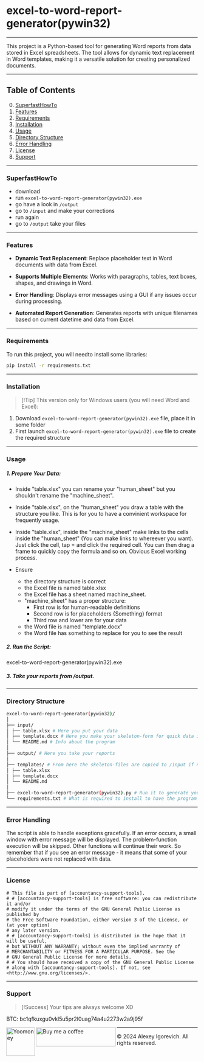 # excel-to-word-report-generator(pywin32)

--------------------------------------------------------------------

This project is a Python-based tool for generating Word reports from data stored in Excel spreadsheets. The tool allows for dynamic text replacement in Word templates, making it a versatile solution for creating personalized documents.

--------------------------------------------------------------------
## Table of Contents
0. [SuperfastHowTo](#SuperfastHowTo)
1. [Features](#features)
2. [Requirements](#requirements)
3. [Installation](#installation)
4. [Usage](#usage)
5. [Directory Structure](#directory-structure)
6. [Error Handling](#error-handling)
7. [License](#license)
8. [Support](#support)

--------------------------------------------------------------------

### SuperfastHowTo

- download
- run `excel-to-word-report-generator(pywin32).exe`
- go have a look in `/output`
- go to `/input` and make your corrections
- run again
- go to `/output` take your files

--------------------------------------------------------------------
### Features

- **Dynamic Text Replacement**: Replace placeholder text in Word documents with data from Excel.

- **Supports Multiple Elements**: Works with paragraphs, tables, text boxes, shapes, and drawings in Word.

- **Error Handling**: Displays error messages using a GUI if any issues occur during processing.

- **Automated Report Generation**: Generates reports with unique filenames based on current datetime and data from Excel.

--------------------------------------------------------------------  

### Requirements

To run this project, you will needto install some libraries:

```bash
pip install -r requirements.txt
```

--------------------------------------------------------------------

### Installation

> [!Tip] This version only for Windows users (you will need Word and Excel):
1. Download `excel-to-word-report-generator(pywin32).exe` file, place it in some folder
2. First launch `excel-to-word-report-generator(pywin32).exe` file to create the required structure

--------------------------------------------------------------------

### Usage
##### 1. Prepare Your Data:
- Inside "table.xlsx" you can rename your "human_sheet" but you shouldn't rename the "machine_sheet".

- Inside "table.xlsx", on the "human_sheet" you draw a table with the structure you like. This is for you to have a convinient workspace for frequently usage.

- Inside "table.xlsx", inside the "machine_sheet" make links to the cells inside the "human_sheet" (You can make links to whereever you want). Just click the cell, tap = and click the required cell. You can then drag a frame to quickly copy the formula and so on. Obvious Excel working process.

- Ensure
    - the directory structure is correct
    - the Excel file is named table.xlsx
    - the Excel file has a sheet named machine_sheet.
    - "machine_sheet" has a proper structure:
        - First row is for human-readable definitions
        - Second row is for placeholders {Something} format
        - Third row and lower are for your data
    - the Word file is named "template.docx"
    - the Word file has something to replace for you to see the result
##### 2. Run the Script:
excel-to-word-report-generator(pywin32).exe

##### 3. Take your reports from /output.

  --------------------------------------------------------------------
  
### Directory Structure

```bash
excel-to-word-report-generator(pywin32)/
│
├── input/
│ ├── table.xlsx # Here you put your data
│ ├── template.docx # Here you make your skeleton-form for quick data injection
│ └── README.md # Info about the program
│
├── output/ # Here you take your reports
│
├── templates/ # From here the skeleton-files are copied to /input if not exist
│ ├── table.xlsx
│ ├── template.docx
│ └── README.md
│
├── excel-to-word-report-generator(pywin32).py # Run it to generate your reports
└── requirements.txt # What is required to install to have the program working
```


--------------------------------------------------------------------

### Error Handling

The script is able to handle exceptions gracefully. If an error occurs, a small window with error message will be displayed. The problem-function execution will be skipped. Other functions will continue their work. So remember that if you see an error message - it means that some of your placeholders were not replaced with data.

--------------------------------------------------------------------
  
### License

```
# This file is part of [accountancy-support-tools]. 
# # [accountancy-support-tools] is free software: you can redistribute it and/or 
# modify it under the terms of the GNU General Public License as published by 
# the Free Software Foundation, either version 3 of the License, or (at your option) 
# any later version. 
# # [accountancy-support-tools] is distributed in the hope that it will be useful, 
# but WITHOUT ANY WARRANTY; without even the implied warranty of 
# MERCHANTABILITY or FITNESS FOR A PARTICULAR PURPOSE. See the 
# GNU General Public License for more details. 
# # You should have received a copy of the GNU General Public License 
# along with [accountancy-support-tools]. If not, see <http://www.gnu.org/licenses/>.
```
  
--------------------------------------------------------------------
  
### Support

> [!Success] Your tips are always welcome XD


 BTC: bc1qfkuxgu0vkl5u5pr2l0uag74a4u2273w2a9j95f <br>
<div><p><a href="https://yoomoney.ru/to/4100118693354177"> <img align="left" src="https://avatars.githubusercontent.com/u/6553002?s=200&v=4" height="75" width="75" alt="Yoomoney" /></a></p></div>

<div><p><a href="https://ko-fi.com/alexey_i_c"> <img align="left" src="https://cdn.ko-fi.com/cdn/kofi3.png?v=3" height="50" width="210" alt="Buy me a coffee" /></a></p></div>


--------------------------------------------------------------------

© 2024 Alexey Igorevich. All rights reserved.